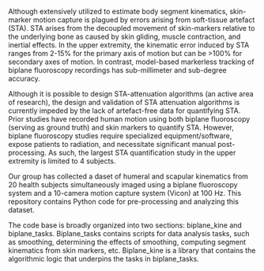 Although extensively utilized to estimate body segment kinematics, skin-marker motion capture is plagued by errors arising from soft-tissue artefact (STA). STA arises from the decoupled movement of skin-markers relative to the underlying bone as caused by skin gliding, muscle contraction, and inertial effects. In the upper extremity, the kinematic error induced by STA ranges from 2-15% for the primary axis of motion but can be >100% for secondary axes of motion. In contrast, model-based markerless tracking of biplane fluoroscopy recordings has sub-millimeter and sub-degree accuracy.

Although it is possible to design STA-attenuation algorithms (an active area of research), the design and validation of STA attenuation algorithms is currently impeded by the lack of artefact-free data for quantifying STA. Prior studies have recorded human motion using both biplane fluoroscopy (serving as ground truth) and skin markers to quantify STA. However, biplane fluoroscopy studies require specialized equipment/software, expose patients to radiation, and necessitate significant manual post-processing. As such, the largest STA quantification study in the upper extremity is limited to 4 subjects.

Our group has collected a daset of humeral and scapular kinematics from 20 health subjects simultaneously imaged using a biplane fluoroscopy system and a 10-camera motion capture system (Vicon) at 100 Hz. This repository contains Python code for pre-processing and analyzing this dataset.

The code base is broadly organized into two sections: biplane_kine and biplane_tasks. Biplane_tasks contains scripts for data analysis tasks, such as smoothing, determining the effects of smoothing, computing segment kinematics from skin markers, etc. Biplane_kine is a library that contains the algorithmic logic that underpins the tasks in biplane_tasks.
